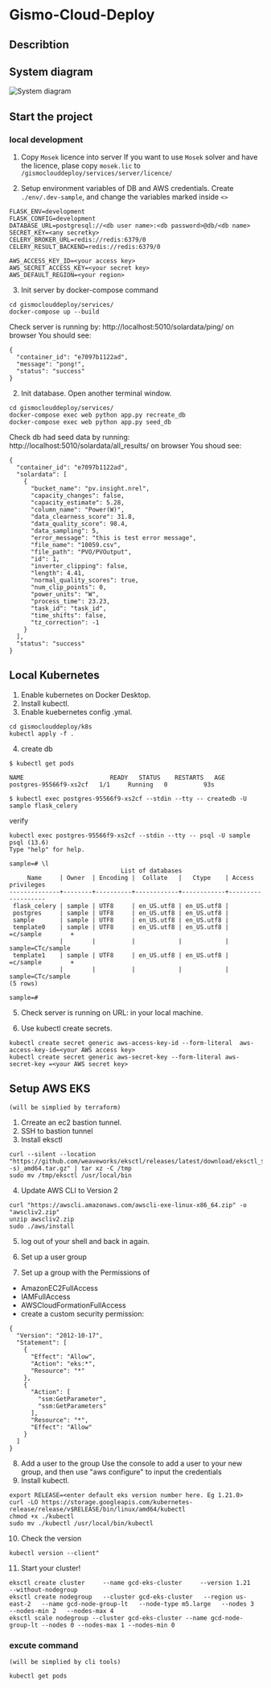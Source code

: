 # Gismo-Cloud-Deploy
## Describtion
## System diagram
![System diagram](./Solar-data-tools-AWS.png)

## Start the project

### local development

1. Copy `Mosek` licence into server
If you want to use `Mosek` solver and have the licence, plase copy `mosek.lic` to `/gismoclouddeploy/services/server/licence/`

2. Setup environment variables of DB and AWS credentials. Create `./env/.dev-sample`, and change the variables marked inside `<>`

~~~
FLASK_ENV=development
FLASK_CONFIG=development
DATABASE_URL=postgresql://<db user name>:<db password>@db/<db name>
SECRET_KEY=<any secretky>
CELERY_BROKER_URL=redis://redis:6379/0
CELERY_RESULT_BACKEND=redis://redis:6379/0

AWS_ACCESS_KEY_ID=<your access key>
AWS_SECRET_ACCESS_KEY=<your secret key>
AWS_DEFAULT_REGION=<your region>
~~~

3. Init server by docker-compose command

~~~
cd gismoclouddeploy/services/
docker-compose up --build
~~~

Check server is running by: http://localhost:5010/solardata/ping/ on browser
You should see:

~~~
{
  "container_id": "e7097b1122ad", 
  "message": "pong!", 
  "status": "success"
}
~~~

2. Init database. Open another terminal window.

~~~
cd gismoclouddeploy/services/
docker-compose exec web python app.py recreate_db
docker-compose exec web python app.py seed_db
~~~

Check db had seed data by running: http://localhost:5010/solardata/all_results/ on browser
You shoud see:

~~~
{
  "container_id": "e7097b1122ad", 
  "solardata": [
    {
      "bucket_name": "pv.insight.nrel", 
      "capacity_changes": false, 
      "capacity_estimate": 5.28, 
      "column_name": "Power(W)", 
      "data_clearness_score": 31.8, 
      "data_quality_score": 98.4, 
      "data_sampling": 5, 
      "error_message": "this is test error message", 
      "file_name": "10059.csv", 
      "file_path": "PVO/PVOutput", 
      "id": 1, 
      "inverter_clipping": false, 
      "length": 4.41, 
      "normal_quality_scores": true, 
      "num_clip_points": 0, 
      "power_units": "W", 
      "process_time": 23.23, 
      "task_id": "task_id", 
      "time_shifts": false, 
      "tz_correction": -1
    }
  ], 
  "status": "success"
}
~~~


## Local Kubernetes

1. Enable kubernetes on Docker Desktop.
2. Install kubectl.
3. Enable kuebernetes config .ymal.

~~~
cd gismoclouddeploy/k8s
kubectl apply -f .
~~~

4. create db 
~~~
$ kubectl get pods

NAME                        READY   STATUS    RESTARTS   AGE
postgres-95566f9-xs2cf   1/1     Running   0          93s

$ kubectl exec postgres-95566f9-xs2cf --stdin --tty -- createdb -U sample flask_celery
~~~
verify 
~~~
kubectl exec postgres-95566f9-xs2cf --stdin --tty -- psql -U sample
psql (13.6)
Type "help" for help.

sample=# \l
                               List of databases
     Name     | Owner  | Encoding |  Collate   |   Ctype    | Access privileges 
--------------+--------+----------+------------+------------+-------------------
 flask_celery | sample | UTF8     | en_US.utf8 | en_US.utf8 | 
 postgres     | sample | UTF8     | en_US.utf8 | en_US.utf8 | 
 sample       | sample | UTF8     | en_US.utf8 | en_US.utf8 | 
 template0    | sample | UTF8     | en_US.utf8 | en_US.utf8 | =c/sample        +
              |        |          |            |            | sample=CTc/sample
 template1    | sample | UTF8     | en_US.utf8 | en_US.utf8 | =c/sample        +
              |        |          |            |            | sample=CTc/sample
(5 rows)

sample=# 
~~~
5. Check server is running on URL: in your local machine.

6. Use kubectl create secrets. 

~~~
kubectl create secret generic aws-access-key-id --form-literal  aws-access-key-id=<your AWS access key>
kubectl create secret generic aws-secret-key --form-literal aws-secret-key =<your AWS secret key>

~~~
## Setup AWS EKS 
`(will be simplied by terraform)`
1. Crreate an ec2 bastion tunnel. 
2. SSH to bastion tunnel
3. Install eksctl
~~~
curl --silent --location "https://github.com/weaveworks/eksctl/releases/latest/download/eksctl_$(uname -s)_amd64.tar.gz" | tar xz -C /tmp
sudo mv /tmp/eksctl /usr/local/bin
~~~
4. Update AWS CLI to Version 2
~~~
curl "https://awscli.amazonaws.com/awscli-exe-linux-x86_64.zip" -o "awscliv2.zip"
unzip awscliv2.zip
sudo ./aws/install
~~~
5. log out of your shell and back in again.

6. Set up a user group
7. Set up a group with the Permissions of
- AmazonEC2FullAccess
- IAMFullAccess
- AWSCloudFormationFullAccess
- create a custom security permission:
~~~
{
  "Version": "2012-10-17",
  "Statement": [
    {
      "Effect": "Allow",
      "Action": "eks:*",
      "Resource": "*"
    },
    {
      "Action": [
        "ssm:GetParameter",
        "ssm:GetParameters"
      ],
      "Resource": "*",
      "Effect": "Allow"
    }
  ]
}
~~~
8.  Add a user to the group
Use the console to add a user to your new group, and then use "aws configure" to input the credentials
9. Install kubectl.
~~~
export RELEASE=<enter default eks version number here. Eg 1.21.0>
curl -LO https://storage.googleapis.com/kubernetes-release/release/v$RELEASE/bin/linux/amd64/kubectl
chmod +x ./kubectl
sudo mv ./kubectl /usr/local/bin/kubectl
~~~
10.  Check the version 
~~~
kubectl version --client"
~~~
11.  Start your cluster!
~~~
eksctl create cluster     --name gcd-eks-cluster     --version 1.21     --without-nodegroup
eksctl create nodegroup   --cluster gcd-eks-cluster   --region us-east-2   --name gcd-node-group-lt   --node-type m5.large   --nodes 3   --nodes-min 2   --nodes-max 4 
eksctl scale nodegroup --cluster gcd-eks-cluster --name gcd-node-group-lt --nodes 0 --nodes-max 1 --nodes-min 0
~~~

### excute command
`(will be simplied by cli tools)`
~~~
kubectl get pods


~~~
